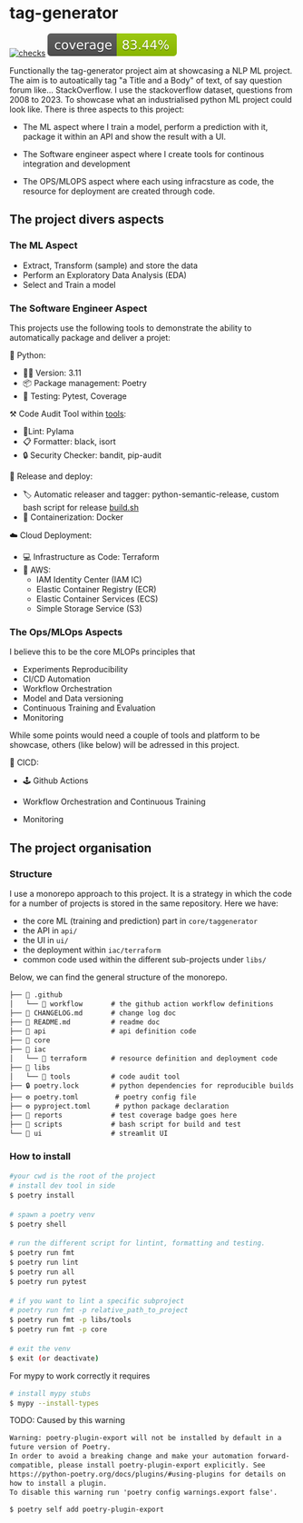 # tag-generator
[![checks](https://github.com/tekeinhor/tag-generator/actions/workflows/checks.yaml/badge.svg)](https://github.com/tekeinhor/tag-generator/actions/workflows/checks.yaml)
![coverage](./reports/coverage.svg?dummy=8484744)


Functionally the tag-generator project aim at showcasing a NLP ML project.
The aim is to autoatically tag "a Title and a Body" of text, of say question forum like... StackOverflow.
I use the stackoverflow dataset, questions from 2008 to 2023. To showcase what an industrialised python ML project could look like.
There is three aspects to this project:

- The ML aspect where I train a model, perform a prediction with it, package it within an API and show the result with a UI.

- The Software engineer aspect where I create tools for continous integration and development

- The OPS/MLOPS aspect where each using infracsture as code, the resource for deployment are created through code.

## The project divers aspects

### The ML Aspect
- Extract, Transform (sample) and store the data
- Perform an Exploratory Data Analysis (EDA)
- Select and Train a model


### The Software Engineer Aspect

This projects use the following tools to demonstrate the ability to automatically package and deliver a projet:

🐍 Python:
- ✌🏾 Version: 3.11
- 📦 Package management: Poetry
- 🧪 Testing: Pytest, Coverage

⚒️ Code Audit Tool within [tools](./libs/tools/):
- 💄Lint: Pylama
- 📋 Formatter: black, isort
- 🔒 Security Checker: bandit, pip-audit

🚚 Release and deploy:
- 🏷️ Automatic releaser and tagger: python-semantic-release, custom bash script for release [build.sh](./scripts/build.sh)
- 🐳 Containerization: Docker

☁️ Cloud Deployment:
- 💻 Infrastructure as Code: Terraform
- 🧡 AWS: 
    - IAM Identity Center (IAM IC)
    - Elastic Container Registry (ECR)
    - Elastic Container Services (ECS)
    - Simple Storage Service (S3)

### The Ops/MLOps Aspects
I believe this to be the core MLOPs principles that
- Experiments Reproducibility
- CI/CD Automation
- Workflow Orchestration
- Model and Data versioning
- Continuous Training and Evaluation
- Monitoring

While some points would need a couple of tools and platform to be showcase, others (like below) will be adressed in this project.

🤖 CICD:
- 🕹️ Github Actions

- Workflow Orchestration and Continuous Training

- Monitoring




## The project organisation

### Structure

I use a monorepo approach to this project. It is a strategy in which the code for a number of projects is stored in the same repository.
Here we have: 
- the core ML (training and prediction) part in `core/taggenerator`
- the API in `api/`
- the UI in `ui/`
- the deployment within `iac/terraform`
- common code used within the different sub-projects under `libs/`

Below, we can find the general structure of the monorepo.

```tree
├── 📁 .github
│   └── 📁 workflow       # the github action workflow definitions
├── 📖 CHANGELOG.md       # change log doc
├── 📖 README.md          # readme doc
├── 📁 api                # api definition code
├── 📁 core
├── 📁 iac              
│   └── 📁 terraform      # resource definition and deployment code
├── 📁 libs              
│   └── 📁 tools          # code audit tool
├── 🔒 poetry.lock        # python dependencies for reproducible builds
├── ⚙️ poetry.toml         # poetry config file
├── ⚙️ pyproject.toml      # python package declaration
├── 📁 reports            # test coverage badge goes here
├── 📁 scripts            # bash script for build and test
└── 📁 ui                 # streamlit UI
```



### How to install

```sh
#your cwd is the root of the project
# install dev tool in side
$ poetry install

# spawn a poetry venv
$ poetry shell

# run the different script for lintint, formatting and testing.
$ poetry run fmt
$ poetry run lint
$ poetry run all
$ poetry run pytest

# if you want to lint a specific subproject
# poetry run fmt -p relative_path_to_project
$ poetry run fmt -p libs/tools
$ poetry run fmt -p core

# exit the venv
$ exit (or deactivate)

```


For mypy to work correctly it requires
```sh
# install mypy stubs
$ mypy --install-types
```

TODO: 
Caused by this warning

```
Warning: poetry-plugin-export will not be installed by default in a future version of Poetry.
In order to avoid a breaking change and make your automation forward-compatible, please install poetry-plugin-export explicitly. See https://python-poetry.org/docs/plugins/#using-plugins for details on how to install a plugin.
To disable this warning run 'poetry config warnings.export false'.
```

```bash
$ poetry self add poetry-plugin-export
```